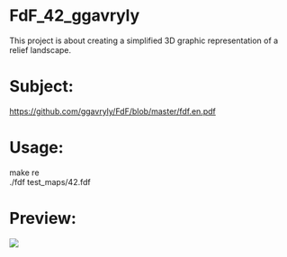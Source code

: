 # FdF_42_ggavrуly

This project is about creating a simplified 3D graphic representation of a relief landscape.

# Subject:
https://github.com/ggavryly/FdF/blob/master/fdf.en.pdf


# Usage:
make re \
./fdf test_maps/42.fdf


# Preview:
 ![](fdf.gif)
